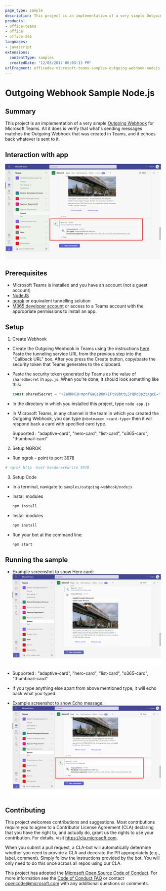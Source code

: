 ```yaml
---
page_type: sample
description: This project is an implementation of a very simple Outgoing Webhook for Microsoft Teams.
products:
- office-teams
- office
- office-365
languages:
- javascript
extensions:
  contentType: samples
  createdDate: "12/05/2017 06:03:13 PM"
urlFragment: officedev-microsoft-teams-samples-outgoing-webhook-nodejs
---
```


# Outgoing Webhook Sample Node.js

## Summary

This project is an implementation of a very simple [Outgoing Webhook](https://docs.microsoft.com/en-us/microsoftteams/platform/concepts/custom-bot) for Microsoft Teams. All it does is verify that what's sending messages matches the Outgoing Webhook that was created in Teams, and it echoes back whatever is sent to it.

## Interaction with app

![Broadcast from user](./Images/Outgoingwebhook.gif)

## Prerequisites

- Microsoft Teams is installed and you have an account (not a guest account)
- [NodeJS](https://nodejs.org/en/)
- [ngrok](https://ngrok.com/) or equivalent tunnelling solution
- [M365 developer account](https://docs.microsoft.com/en-us/microsoftteams/platform/concepts/build-and-test/prepare-your-o365-tenant) or access to a Teams account with the appropriate permissions to install an app.

## Setup

 
1. Create Webhook
  * Create the Outgoing Webhook in Teams using the instructions [here](https://docs.microsoft.com/en-us/microsoftteams/platform/concepts/custom-bot). Paste the tunneling service URL from the previous step into the "Callback URL" box. After you press the Create button, copy/paste the security token that Teams generates to the clipboard.

  * Paste the security token generated by Teams as the value of `sharedSecret` in `app.js`. When you're done, it should look something like this:

    ```javascript
    const sharedSecret = "+ZaRRMC8+mpnfGaGsBOmkIFt98bttL5YQRq3p2tXgcE=";  ```

  * In the directory in which you installed this project, type `node app.js`

  * In Microsoft Teams, in any channel in the team in which you created the Outgoing Webhook, you can type `@<botname> <card-type>` then it will respond back a card with specified card type.

    Supported <card type>: "adaptive-card", "hero-card", "list-card", "o365-card", "thumbnail-card"
    
 2. Setup NGROK
- Run ngrok - point to port 3978

```bash
# ngrok http -host-header=rewrite 3978
```
3. Setup Code

- In a terminal, navigate to `samples/outgoing-webhook/nodejs`

 - Install modules

    ```bash
    npm install
    ```
    
 - Install modules

    ```bash
    npm install
    ```
- Run your bot at the command line:

    ```bash
    npm start
    ```

## Running the sample

- Example screenshot to show Hero card:
![Hero card](Images/heroCard.png)

* Supported <card type>: "adaptive-card", "hero-card", "list-card", "o365-card", "thumbnail-card"

* If you type anything else apart from above mentioned type, it will echo back what you typed.

- Example screenshot to show Echo message:
![Echo message](Images/echoMessage.png)


## Contributing

This project welcomes contributions and suggestions.  Most contributions require you to agree to a
Contributor License Agreement (CLA) declaring that you have the right to, and actually do, grant us
the rights to use your contribution. For details, visit https://cla.microsoft.com.

When you submit a pull request, a CLA-bot will automatically determine whether you need to provide
a CLA and decorate the PR appropriately (e.g., label, comment). Simply follow the instructions
provided by the bot. You will only need to do this once across all repos using our CLA.

This project has adopted the [Microsoft Open Source Code of Conduct](https://opensource.microsoft.com/codeofconduct/).
For more information see the [Code of Conduct FAQ](https://opensource.microsoft.com/codeofconduct/faq/) or
contact [opencode@microsoft.com](mailto:opencode@microsoft.com) with any additional questions or comments.
